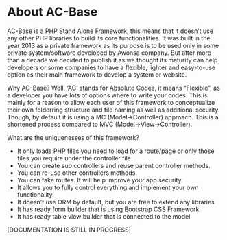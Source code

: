 <h1>About AC-Base</h1>

AC-Base is a PHP Stand Alone Framework, this means that it doesn’t use any other PHP libraries to build its core functionalities. It was built in the year 2013 as a private framework as its purpose is to be used only in some private system/software developed by Awonsa company. But after more than a decade we decided to publish it as we thought its maturity can help developers or some companies to have a flexible, lighter and easy-to-use option as their main framework to develop a system or website.

Why AC-Base? Well, ‘AC’ stands for Absolute Codes, it means “Flexible”, as a developer you have lots of options where to write your codes. This is mainly for a reason to allow each user of this framework to conceptualize their own folderring structure and file naming as well as additional security. Though, by default it is using a MC (Model->Controller) approach. This is a shortened process compared to MVC (Model->View->Controller).

What are the uniquenesses of this framework?
<ul>
<li>It only loads PHP files you need to load for a route/page or only those files you require under the controller file.</li>
<li>You can create sub controllers and reuse parent controller methods.</li>
<li>You can re-use other controllers methods.</li>
<li>You can fake routes. It will help improve your app security.</li>
<li>It allows you to fully control everything and implement your own functionality.</li>
<li>It doesn't use ORM by default, but you are free to extend any libraries</li>
<li>It has ready form builder that is using Bootstrap CSS Framework</li>
<li>It has ready table view builder that is connected to the model</li>
</ul>

[DOCUMENTATION IS STILL IN PROGRESS]
